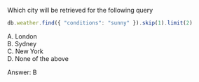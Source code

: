 Which city will be retrieved for the following query

```js
db.weather.find({ "conditions": "sunny" }).skip(1).limit(2)
```

A. London  
B. Sydney  
C. New York  
D. None of the above  

Answer: B
